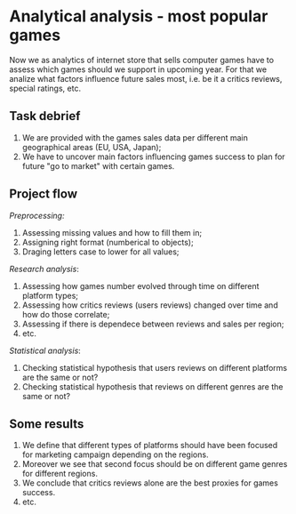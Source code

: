 # Analytical analysis - most popular games

Now we as analytics of internet store that sells computer games have to assess which games should we support in upcoming year.
For that we analize what factors influence future sales most, i.e. be it a critics reviews, special ratings, etc.

## Task debrief
1. We are provided with the games sales data per different main geographical areas (EU, USA, Japan);
1. We have to uncover main factors influencing games success to plan for future "go to market" with certain games.

## Project flow
_Preprocessing:_
1. Assessing missing values and how to fill them in;
1. Assigning right format (numberical to objects);
1. Draging letters case to lower for all values;

_Research analysis_:
1. Assessing how games number evolved through time on different platform types;
1. Assessing how critics reviews (users reviews) changed over time and how do those correlate;
1. Assessing if there is dependece between reviews and sales per region;
1. etc.

_Statistical analysis_:
1. Checking statistical hypothesis that users reviews on different platforms are the same or not?
1. Checking statistical hypothesis that reviews on different genres are the same or not?

## Some results
1. We define that different types of platforms should have been focused for marketing campaign depending on the regions.
1. Moreover we see that second focus should be on different game genres for different regions.
1. We conclude that critics reviews alone are the best proxies for games success.
1. etc.
